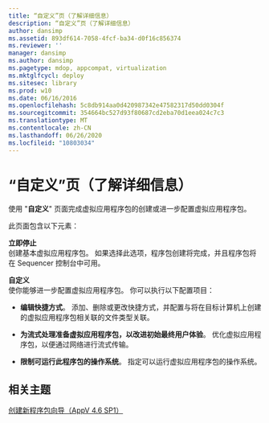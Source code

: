```yaml
---
title: “自定义”页（了解详细信息）
description: “自定义”页（了解详细信息）
author: dansimp
ms.assetid: 893df614-7058-4fcf-ba34-d0f16c856374
ms.reviewer: ''
manager: dansimp
ms.author: dansimp
ms.pagetype: mdop, appcompat, virtualization
ms.mktglfcycl: deploy
ms.sitesec: library
ms.prod: w10
ms.date: 06/16/2016
ms.openlocfilehash: 5c8db914aa0d420987342e47582317d50dd0304f
ms.sourcegitcommit: 354664bc527d93f80687cd2eba70d1eea024c7c3
ms.translationtype: MT
ms.contentlocale: zh-CN
ms.lasthandoff: 06/26/2020
ms.locfileid: "10803034"
---
```

# “自定义”页（了解详细信息）


使用 "**自定义**" 页面完成虚拟应用程序包的创建或进一步配置虚拟应用程序包。

此页面包含以下元素：

<a href="" id="stop-now"></a>**立即停止**  
创建基本虚拟应用程序包。 如果选择此选项，程序包创建将完成，并且程序包将在 Sequencer 控制台中可用。

<a href="" id="customize"></a>**自定义**  
使你能够进一步配置虚拟应用程序包。 你可以执行以下配置项目：

-   **编辑快捷方式**。 添加、删除或更改快捷方式，并配置与将在目标计算机上创建的虚拟应用程序包相关联的文件类型关联。

-   **为流式处理准备虚拟应用程序包，以改进初始最终用户体验**。 优化虚拟应用程序包，以便通过网络进行流式传输。

-   **限制可运行此程序包的操作系统**。 指定可以运行虚拟应用程序包的操作系统。

## 相关主题


[创建新程序包向导（AppV 4.6 SP1）](create-new-package-wizard---appv-46-sp1-.md)

 

 






